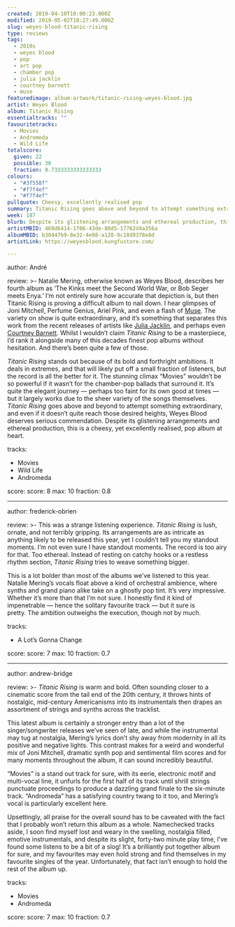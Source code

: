 ```yaml
---
created: 2019-04-10T10:00:23.000Z
modified: 2019-05-02T18:27:49.000Z
slug: weyes-blood-titanic-rising
type: reviews
tags:
  - 2010s
  - weyes blood
  - pop
  - art pop
  - chamber pop
  - julia jacklin
  - courtney barnett
  - muse
featuredimage: album-artwork/titanic-rising-weyes-blood.jpg
artist: Weyes Blood
album: Titanic Rising
essentialtracks: ""
favouritetracks:
  - Movies
  - Andromeda
  - Wild Life
totalscore:
  given: 22
  possible: 30
  fraction: 0.7333333333333333
colours:
  - "#3f558f"
  - "#f7f4ef"
  - "#f7f4ef"
pullquote: Cheesy, excellently realised pop
summary: Titanic Rising goes above and beyond to attempt something extraordinary, and even if it doesn't quite reach those desired heights, Weyes Blood deserves serious commendation.
week: 187
blurb: Despite its glistening arrangements and ethereal production, this is a cheesy, yet excellently realised, pop album at heart; bold and forthright.
artistMBID: 469d6414-1f06-43de-80d5-17762d4a356a
albumMBID: b30447b9-8e32-4e98-a128-9c18d9378e8d
artistLink: https://weyesblood.kungfustore.com/

---
```


author: André

review: >-
  Natalie Mering, otherwise known as Weyes Blood, describes her fourth album as ‘The Kinks meet the Second World War, or Bob Seger meets Enya.’ I’m not entirely sure how accurate that depiction is, but then Titanic Rising is proving a difficult album to nail down. I hear glimpses of Joni Mitchell, Perfume Genius, Ariel Pink, and even a flash of [Muse](/reviews/muse-origin-of-symmetry/). The variety on show is quite extraordinary, and it’s something that separates this work from the recent releases of artists like [Julia Jacklin](/reviews/julia-jacklin-crushing/), and perhaps even [Courtney Barnett](/reviews/courtney-barnett-tell-me-how-you-really-feel/). Whilst I wouldn’t claim *Titanic Rising* to be a masterpiece, I’d rank it alongside many of this decades finest pop albums without hesitation. And there’s been quite a few of those.

  *Titanic Rising* stands out because of its bold and forthright ambitions. It deals in extremes, and that will likely put off a small fraction of listeners, but the record is all the better for it. The stunning climax “Movies” wouldn’t be so powerful if it wasn’t for the chamber-pop ballads that surround it. It’s quite the elegant journey — perhaps too faint for its own good at times — but it largely works due to the sheer variety of the songs themselves. *Titanic Rising* goes above and beyond to attempt something extraordinary, and even if it doesn’t quite reach those desired heights, Weyes Blood deserves serious commendation. Despite its glistening arrangements and ethereal production, this is a cheesy, yet excellently realised, pop album at heart.

tracks:
  - Movies
  - ­­Wild Life
  - ­­Andromeda

score:
  score: 8
  max: 10
  fraction: 0.8

---
author: frederick-obrien

review: >-
  This was a strange listening experience. *Titanic Rising* is lush, ornate, and not terribly gripping. Its arrangements are as intricate as anything likely to be released this year, yet I couldn’t tell you my standout moments. I’m not even sure I have standout moments. The record is too airy for that. Too ethereal. Instead of resting on catchy hooks or a restless rhythm section, *Titanic Rising* tries to weave something bigger.

  This is a lot bolder than most of the albums we’ve listened to this year. Natalie Mering’s vocals float above a kind of orchestral ambience, where synths and grand piano alike take on a ghostly pop tint. It’s very impressive. Whether it’s more than that I’m not sure. I honestly find it kind of impenetrable — hence the solitary favourite track — but it sure is pretty. The ambition outweighs the execution, though not by much.

tracks:
  - A Lot’s Gonna Change

score:
  score: 7
  max: 10
  fraction: 0.7

---
author: andrew-bridge

review: >-
  *Titanic Rising* is warm and bold. Often sounding closer to a cinematic score from the tail end of the 20th century, it throws hints of nostalgic, mid-century Americanisms into its instrumentals then drapes an assortment of strings and synths across the tracklist.

  This latest album is certainly a stronger entry than a lot of the singer/songwriter releases we’ve seen of late, and while the instrumental may tug at nostalgia, Mering’s lyrics don’t shy away from modernity in all its positive and negative lights. This contrast makes for a weird and wonderful mix of Joni Mitchell, dramatic synth pop and sentimental film scores and for many moments throughout the album, it can sound incredibly beautiful.

  “Movies” is a stand out track for sure, with its eerie, electronic motif and multi-vocal line, it unfurls for the first half of its track until shrill strings punctuate proceedings to produce a dazzling grand finale to the six-minute track. “Andromeda” has a satisfying country twang to it too, and Mering’s vocal is particularly excellent here.

  Upsettingly, all praise for the overall sound has to be caveated with the fact that I probably won’t return this album as a whole. Namechecked tracks aside, I soon find myself lost and weary in the swelling, nostalgia filled, emotive instrumentals, and despite its slight, forty-two minute play time, I’ve found some listens to be a bit of a slog! It’s a brilliantly put together album for sure, and my favourites may even hold strong and find themselves in my favourite singles of the year. Unfortunately, that fact isn’t enough to hold the rest of the album up.

tracks:
  - Movies
  - ­­Andromeda

score:
  score: 7
  max: 10
  fraction: 0.7
